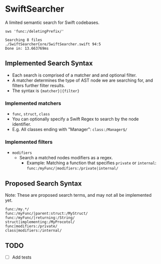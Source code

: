 # SwiftSearcher

A limited semantic search for Swift codebases.

```
sws 'func:/deletingPrefix/'

Searching 8 files
./SwiftSearcherCore/SwiftSearcher.swift 94:5
Done in: 13.663769ms
```

## Implemented Search Syntax

- Each search is comprised of a matcher and and optional filter.
- A matcher determines the type of AST node we are searching for, and filters further filter results.
- The syntax is `{matcher}|{filter}`

### Implemented matchers

- `func`, `struct`, `class`
- You can optionally specify a Swift Regex to search by the node identifier.
- E.g. All classes ending with "Manager": `class:/Manager$/`

### Implemented filters

- `modifiers`
  - Search a matched nodes modifiers as a regex. 
	- Example: Matching a function that specifies `private` or `internal`: `func:/myFunc/|modifiers:/private|internal/`
	
## Proposed Search Syntax

Note: These are proposed search terms, and may not all be implemented yet.

```
func:/my.*/
func:/myFunc/|parent:struct:/MyStruct/
func:/myFunc/|returning:/String/
struct|implementing:/MyProcotol/
func|modifiers:/private/
class|modifiers:/internal/
```

## TODO

- [ ] Add tests
